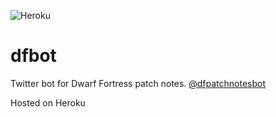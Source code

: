 ![Heroku](http://heroku-badge.herokuapp.com/?app=dfpatchnotesbot&style=flat)

# dfbot
Twitter bot for Dwarf Fortress patch notes. [@dfpatchnotesbot](https://twitter.com/dfpatchnotesbot)

Hosted on Heroku

